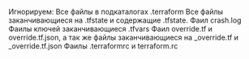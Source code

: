Игнорируем: 
Все файлы в подкаталогах .terraform
Все файлы заканчивающиеся на .tfstate и содержащие .tfstate.
Фаил crash.log
Фаилы ключей заканчивающиеся .tfvars
Фаил override.tf и override.tf.json, а так же файлы заканчивающиеся на _override.tf и _override.tf.json 
Фаилы .terraformrc и terraform.rc
